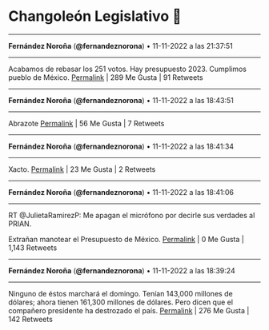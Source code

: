 # Changoleón Legislativo 🙈
*****
**Fernández Noroña** (**@fernandeznorona**) • 11-11-2022 a las 21:37:51
*****
Acabamos de rebasar los 251 votos. Hay presupuesto 2023. Cumplimos pueblo de México.
[Permalink](https://twitter.com/fernandeznorona/status/1591304242584850433) | 289 Me Gusta | 91 Retweets
*****
**Fernández Noroña** (**@fernandeznorona**) • 11-11-2022 a las 18:43:51
*****
Abrazote
[Permalink](https://twitter.com/fernandeznorona/status/1591260455137587200) | 56 Me Gusta | 7 Retweets
*****
**Fernández Noroña** (**@fernandeznorona**) • 11-11-2022 a las 18:41:34
*****
Xacto.
[Permalink](https://twitter.com/fernandeznorona/status/1591259879989444608) | 23 Me Gusta | 2 Retweets
*****
**Fernández Noroña** (**@fernandeznorona**) • 11-11-2022 a las 18:41:06
*****
RT @JulietaRamirezP: Me apagan el micrófono por decirle sus verdades al PRIAN.


Extrañan manotear el Presupuesto de México.
[Permalink](https://twitter.com/fernandeznorona/status/1591259761873682432) | 0 Me Gusta | 1,143 Retweets
*****
**Fernández Noroña** (**@fernandeznorona**) • 11-11-2022 a las 18:39:24
*****
Ninguno de éstos marchará el domingo. Tenían 143,000 millones de dólares; ahora tienen 161,300 millones de dólares. Pero dicen que el compañero presidente ha destrozado el país.
[Permalink](https://twitter.com/fernandeznorona/status/1591259337007435777) | 276 Me Gusta | 142 Retweets